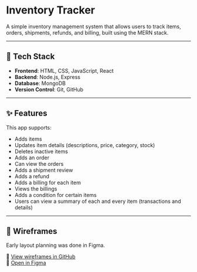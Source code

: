 # Inventory Tracker

A simple inventory management system that allows users to track items, orders, shipments, refunds, and billing, built using the MERN stack.

---

## 🔧 Tech Stack
- **Frontend**: HTML, CSS, JavaScript, React
- **Backend**: Node.js, Express
- **Database**: MongoDB
- **Version Control**: Git, GitHub

---

## ✨ Features

This app supports:

- Adds items
- Updates item details (descriptions, price, category, stock)
- Deletes inactive items
- Adds an order
- Can view the orders
- Adds a shipment review
- Adds a refund
- Adds a billing for each item
- Views the billings
- Adds a condition for certain items
- Users can view a summary of each and every item (transactions and details)

---

## 🧩 Wireframes

Early layout planning was done in Figma.

📁 [View wireframes in GitHub](wireframes)  
🔗 [Open in Figma](https://www.figma.com/design/Z0tkiMeNWfYPXXa3pjQEeA/Inventory-Tracker?node-id=0-1&t=q4bf7N29OjiJG0N6-1)
